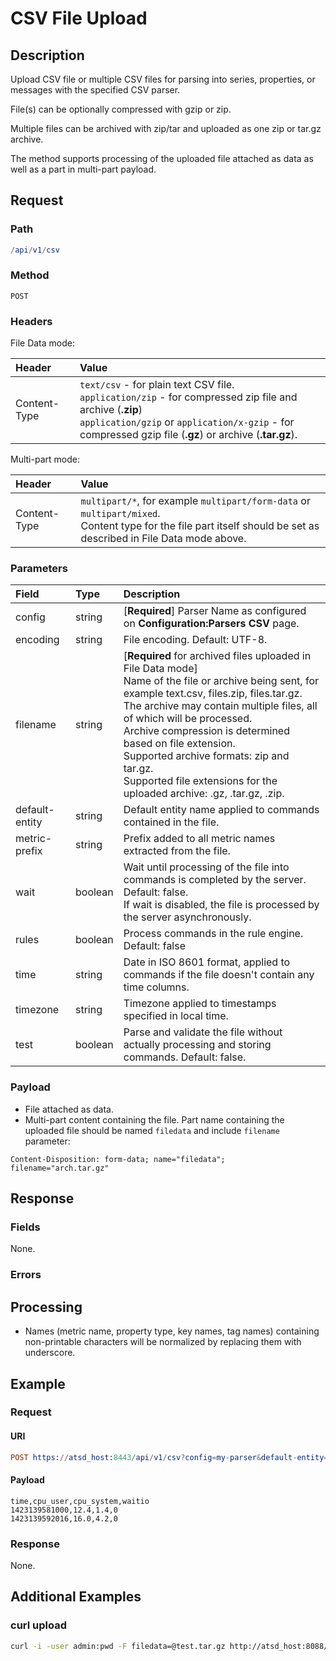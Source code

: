 # CSV File Upload

## Description

Upload CSV file or multiple CSV files for parsing into series, properties, or messages with the specified CSV parser.

File(s) can be optionally compressed with gzip or zip. 

Multiple files can be archived with zip/tar and uploaded as one zip or tar.gz archive.

The method supports processing of the uploaded file attached as data as well as a part in multi-part payload.

## Request

### Path 

```elm
/api/v1/csv
```

### Method

```
POST 
```

### Headers

File Data mode:

|**Header**|**Value**|
|:---|:---|
| Content-Type | `text/csv` - for plain text CSV file.<br>`application/zip` - for compressed zip file and archive (**.zip**)<br>`application/gzip` or `application/x-gzip` - for compressed gzip file (**.gz**) or archive (**.tar.gz**).|

Multi-part mode:

|**Header**|**Value**|
|:---|:---|
| Content-Type | `multipart/*`, for example `multipart/form-data` or  `multipart/mixed`. <br>Content type for the file part itself should be set as described in File Data mode above.|

### Parameters

| **Field** | **Type** | **Description** |
|:---|:---|:---|
| config   | string   | [**Required**] Parser Name as configured on **Configuration:Parsers CSV** page.|
| encoding      | string   | File encoding. Default: UTF-8.|
| filename      | string   | [**Required** for archived files uploaded in File Data mode] <br>Name of the file or archive being sent, for example text.csv, files.zip, files.tar.gz.<br>The archive may contain multiple files, all of which will be processed.<br>Archive compression is determined based on file extension.<br>Supported archive formats: zip and tar.gz.<br>Supported file extensions for the uploaded archive: .gz, .tar.gz, .zip.  |
| default-entity| string | Default entity name applied to commands contained in the file. |
| metric-prefix | string | Prefix added to all metric names extracted from the file. |
| wait | boolean | Wait until processing of the file into commands is completed by the server. Default: false.<br>If wait is disabled, the file is processed by the server asynchronously. | 
| rules | boolean | Process commands in the rule engine. Default: false | 
| time | string | Date in ISO 8601 format, applied to commands if the file doesn't contain any time columns. | 
| timezone | string | Timezone applied to timestamps specified in local time. | 
| test | boolean | Parse and validate the file without actually processing and storing commands. Default: false. | 

### Payload

* File attached as data.
* Multi-part content containing the file. Part name containing the uploaded file should be named `filedata` and include `filename` parameter:

```
Content-Disposition: form-data; name="filedata"; filename="arch.tar.gz"
```

## Response 

### Fields

None.

### Errors

## Processing

* Names (metric name, property type, key names, tag names) containing non-printable characters will be normalized by replacing them with underscore.

## Example 

### Request 

#### URI

```elm
POST https://atsd_host:8443/api/v1/csv?config=my-parser&default-entity=nurswgvml007
```

#### Payload

```ls
time,cpu_user,cpu_system,waitio
1423139581000,12.4,1.4,0
1423139592016,16.0,4.2,0
```

### Response

None.

## Additional Examples

### curl upload

```sh
curl -i -user admin:pwd -F filedata=@test.tar.gz http://atsd_host:8088/api/v1/csv?config=noc-parser
```


